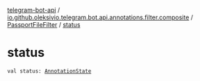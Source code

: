 [telegram-bot-api](../../index.md) / [io.github.oleksivio.telegram.bot.api.annotations.filter.composite](../index.md) / [PassportFileFilter](index.md) / [status](./status.md)

# status

`val status: `[`AnnotationState`](../../io.github.oleksivio.telegram.bot.api.model.annotation/-annotation-state/index.md)